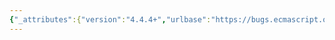 ```yaml
---
{"_attributes":{"version":"4.4.4+","urlbase":"https://bugs.ecmascript.org/","maintainer":"dherman@mozilla.com"},"bug":{"bug_id":4044,"creation_ts":"2015-02-21 07:58:00 -0800","short_desc":"13.6.0.1: unnecessary appearance of lookahead constraints","delta_ts":"2015-03-04 18:58:15 -0800","product":"Draft for 6th Edition","component":"editorial issue","version":"Rev 34: February 20, 2015 Release Candidate 1","rep_platform":"All","op_sys":"All","bug_status":"RESOLVED","resolution":"FIXED","priority":"Normal","bug_severity":"normal","everconfirmed":true,"reporter":{"uid":"jmdyck","name":"Michael Dyck"},"assigned_to":{"uid":"allen","name":"Allen Wirfs-Brock"},"long_desc":[{"commentid":13218,"comment_count":0,"who":{"uid":"jmdyck","name":"Michael Dyck"},"bug_when":"2015-02-21 07:58:20 -0800","thetext":"In 13.6.0.1 \"Static Semantics: Early Errors\",\nthe production contains two lookahead constraints.\nSince this isn't a Syntax section, they can be removed.\n\n[recurrence of Bug 3820]\n\nAnd while you're there, note that the third RHS is indented slightly more than the other RHSs."},{"commentid":13287,"comment_count":1,"who":{"uid":"allen","name":"Allen Wirfs-Brock"},"bug_when":"2015-02-24 11:16:37 -0800","thetext":"fixed in rev35 editor's draft"},{"commentid":13499,"comment_count":2,"who":{"uid":"allen","name":"Allen Wirfs-Brock"},"bug_when":"2015-03-04 18:58:15 -0800","thetext":"fixed in rev35"}]}}
---
```


